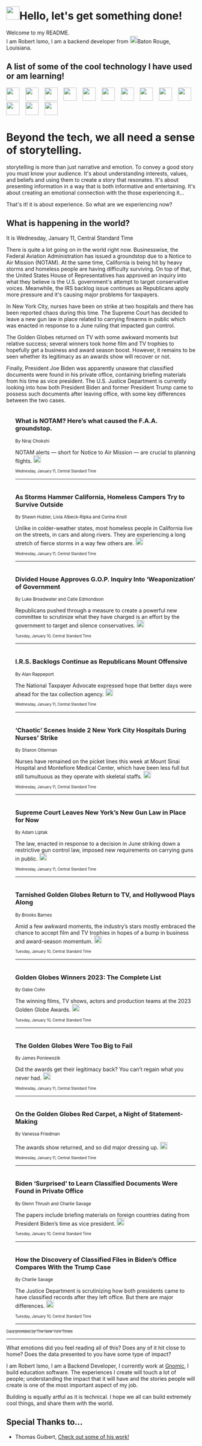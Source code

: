 <h1><img src="https://emojis.slackmojis.com/emojis/images/1643514375/3493/hot-coffee.gif?1643514375" width="35"/>Hello, let's get something done!</h1>

<p>Welcome to my README.<br/>
I am Robert Ismo, I am a backend developer from <img src="https://emojis.slackmojis.com/emojis/images/1638395689/50435/moulin_rouge.png?1638395689" width="20"/>Baton Rouge, Louisiana.</p>
<h2>A list of some of the cool technology I have used or am learning!</h2>
<p>
<img src="https://emojis.slackmojis.com/emojis/images/1643516091/21142/meow_bongotap.gif?1643516091" width="35" alt="">
<img src="https://img.shields.io/badge/Favorite%20Frontend%20Framework-SvelteKit-f83903" alt="">
<img src="https://img.shields.io/badge/Second%20Favorite-Vue-40b581" alt="">
<img src="https://img.shields.io/badge/Most%20Used%20Runtime-Nodejs-78b061" alt="">
<img src="https://emojis.slackmojis.com/emojis/images/1643517416/34482/fire.gif?1643517416" width="35" alt="">
<img src="https://img.shields.io/badge/Javascript%20But%20Better-Typescript-0078ca" alt="">
<img src="https://img.shields.io/badge/Favorite%20Language-Elixir-3e244d" alt="">
<img src="https://img.shields.io/badge/Containerize%20Everything-Docker-6ac9ef" alt="">
<img src="https://emojis.slackmojis.com/emojis/images/1643514596/5999/meow_party.gif?1643514596" width="35" alt="">
<img src="https://img.shields.io/badge/API%20Love%20Language-Graphql-de32a5" alt="">
<img src="https://img.shields.io/badge/Our%20Favorite%20Version%20Controller-Git-e94f33" alt="">
<img src="https://img.shields.io/badge/Favorite%20Database-Redis-d42d1d" alt="">
<img src="https://emojis.slackmojis.com/emojis/images/1643514559/5584/deployparrot.gif?1643514559" width="35" alt="">
<img src="https://img.shields.io/badge/Container%20Interstate-RabbitMQ-f66200" alt="">
<img src="https://img.shields.io/badge/Gotta%20Learn-Kubernetes-316adf" alt="">
<img src="https://img.shields.io/badge/Really%20Mature%20Now-WASM-654fef" alt="">
<img src="https://emojis.slackmojis.com/emojis/images/1666642497/61942/dance_vibe.gif?1666642497" width="35" alt="">
<img src="https://img.shields.io/badge/For%20My%20M1-ARM64-657d96" alt="">
<img src="https://img.shields.io/badge/Loving%20This%20So%20Much-TailwindCSS-17bcb5" alt="">
<img src="https://img.shields.io/badge/Cool%20Build%20Tool-Vite-f9cb24" alt="">
<img src="https://emojis.slackmojis.com/emojis/images/1669231376/62819/working-on-it.gif?1669231376" width="35" alt="">
<img src="https://img.shields.io/badge/Fun%20and%20Easy%20Database-MongoDB-5f8c49" alt="">
<img src="https://img.shields.io/badge/JS%20Life%20Support-NPM-c73737" alt="">
<img src="https://img.shields.io/badge/I%20Liked%20It-DynamoDB-0073b9" alt="">
<img src="https://emojis.slackmojis.com/emojis/images/1643514045/46/question.gif?1643514045" width="35" alt="">
<img src="https://img.shields.io/badge/cool-React-60d6f9" alt="">
<img src="https://img.shields.io/badge/Future%20Big%20Project-Lambda-f37e00" alt="">
<img src="https://img.shields.io/badge/NPM%20But%20Better-PNPM-f1aa07" alt="">
<img src="https://emojis.slackmojis.com/emojis/images/1643514943/9662/fbwow.gif?1643514943" width="35" alt="">
<img src="https://img.shields.io/badge/First%20Language-C-662079" alt="">
<img src="https://img.shields.io/badge/Where%20I%20Deploy%20Frontend-Vercel-000000" alt="">
<img src="https://img.shields.io/badge/Who%20Does%20not%20Want%20an%20App-Swift-f9492a" alt="">
<img src="https://emojis.slackmojis.com/emojis/images/1643514058/151/javascript.png?1643514058" width="35" alt="">
<img src="https://img.shields.io/badge/cool-Python-fbd542" alt="">
<img src="https://img.shields.io/badge/Favorite%20Something-Stripe-656cdc" alt="">
<img src="https://img.shields.io/badge/Of%20Course-HTML5-ed6327" alt="">
<img src="https://emojis.slackmojis.com/emojis/images/1660415405/60731/bomb.gif?1660415405" width="35" alt="">
<img src="https://img.shields.io/badge/hate-CSS-2964ec" alt="">
<img src="https://img.shields.io/badge/Learning-CircleCI-141215" alt="">
<img src="https://img.shields.io/badge/Learning-Rust-fbbb3b" alt="">
<img src="https://emojis.slackmojis.com/emojis/images/1660415397/60712/writing-hand.gif?1660415397" width="35" alt="">
<img src="https://img.shields.io/badge/Dev%20Browser%20of%20Choice-Firefox-cc4e26" alt="">
<img src="https://img.shields.io/badge/Recoverying%20From%20Windows-UNIX-1781e3" alt="">
<img src="https://img.shields.io/badge/LOVE-LogSeq-90c1c2" alt="">
<img src="https://emojis.slackmojis.com/emojis/images/1643514066/223/kirby.gif?1643514066" width="35" alt="">
<img src="https://img.shields.io/badge/Daily%20Driver-MacOS-e6e6e8" alt="">
<img src="https://img.shields.io/badge/Git%20Server-Github-000000" alt="">
<img src="https://img.shields.io/badge/enjoyable-EC2-f17428" alt="">
<img src="https://emojis.slackmojis.com/emojis/images/1643514239/2069/excited.gif?1643514239" width="35" alt="">
</p>
<h1>Beyond the tech, we all need a sense of storytelling.</h1>
<p>storytelling is more than just narrative and emotion. To convey a good story you must know your audience. It's about understanding interests, values, and beliefs and using them to create a story that resonates. It's about presenting information in a way that is both informative and entertaining. It's about creating an emotional connection with the those experiencing it...</p>
<p>That's it! it is about experience. So what are we experiencing now?</p>
<h2>What is happening in the world?</h2>
<p>It is Wednesday, January 11, Central Standard Time</p>
<p>
There is quite a lot going on in the world right now. Businesswise, the Federal Aviation Administration has issued a groundstop due to a Notice to Air Mission (NOTAM). At the same time, California is being hit by heavy storms and homeless people are having difficulty surviving. On top of that, the United States House of Representatives has approved an inquiry into what they believe is the U.S. government&#39;s attempt to target conservative voices. Meanwhile, the IRS backlog issue continues as Republicans apply more pressure and it&#39;s causing major problems for taxpayers. 

In New York City, nurses have been on strike at two hospitals and there has been reported chaos during this time. The Supreme Court has decided to leave a new gun law in place related to carrying firearms in public which was enacted in response to a June ruling that impacted gun control. 

The Golden Globes returned on TV with some awkward moments but relative success; several winners took home film and TV trophies to hopefully get a business and award season boost. However, it remains to be seen whether its legitimacy as an awards show will recover or not.

Finally, President Joe Biden was apparently unaware that classified documents were found in his private office, containing briefing materials from his time as vice president. The U.S. Justice Department is currently looking into how both President Biden and former President Trump came to possess such documents after leaving office, with some key differences between the two cases.</p>
<ol>
<img src="https://img.shields.io/badge/-business-blue" alt="">
<h3>What is NOTAM? Here’s what caused the F.A.A. groundstop.</h3>
<sub>By Niraj Chokshi</sub>
<p>NOTAM alerts — short for Notice to Air Mission — are crucial to planning flights.  <a href="https://nyti.ms/3GYhcS4"><img src="https://developer.nytimes.com/files/poweredby_nytimes_30b.png?v=1583354208352" height="20"></a></p>
<sub><sub>Wednesday, January 11, Central Standard Time</sub></sub>
<hr/>
<img src="https://img.shields.io/badge/-us-blue" alt="">
<h3>As Storms Hammer California, Homeless Campers Try to Survive Outside</h3>
<sub>By Shawn Hubler, Livia Albeck-Ripka and Corina Knoll</sub>
<p>Unlike in colder-weather states, most homeless people in California live on the streets, in cars and along rivers. They are experiencing a long stretch of fierce storms in a way few others are.  <a href="https://nyti.ms/3CE4w0e"><img src="https://developer.nytimes.com/files/poweredby_nytimes_30b.png?v=1583354208352" height="20"></a></p>
<sub><sub>Wednesday, January 11, Central Standard Time</sub></sub>
<hr/>
<img src="https://img.shields.io/badge/-us-blue" alt="">
<h3>Divided House Approves G.O.P. Inquiry Into ‘Weaponization’ of Government</h3>
<sub>By Luke Broadwater and Catie Edmondson</sub>
<p>Republicans pushed through a measure to create a powerful new committee to scrutinize what they have charged is an effort by the government to target and silence conservatives.  <a href="https://nyti.ms/3QwLjTR"><img src="https://developer.nytimes.com/files/poweredby_nytimes_30b.png?v=1583354208352" height="20"></a></p>
<sub><sub>Tuesday, January 10, Central Standard Time</sub></sub>
<hr/>
<img src="https://img.shields.io/badge/-business-blue" alt="">
<h3>I.R.S. Backlogs Continue as Republicans Mount Offensive</h3>
<sub>By Alan Rappeport</sub>
<p>The National Taxpayer Advocate expressed hope that better days were ahead for the tax collection agency.  <a href="https://nyti.ms/3k7HBUN"><img src="https://developer.nytimes.com/files/poweredby_nytimes_30b.png?v=1583354208352" height="20"></a></p>
<sub><sub>Wednesday, January 11, Central Standard Time</sub></sub>
<hr/>
<img src="https://img.shields.io/badge/-nyregion-blue" alt="">
<h3>‘Chaotic’ Scenes Inside 2 New York City Hospitals During Nurses’ Strike</h3>
<sub>By Sharon Otterman</sub>
<p>Nurses have remained on the picket lines this week at Mount Sinai Hospital and Montefiore Medical Center, which have been less full but still tumultuous as they operate with skeletal staffs.  <a href="https://nyti.ms/3k9pvl3"><img src="https://developer.nytimes.com/files/poweredby_nytimes_30b.png?v=1583354208352" height="20"></a></p>
<sub><sub>Wednesday, January 11, Central Standard Time</sub></sub>
<hr/>
<img src="https://img.shields.io/badge/-us-blue" alt="">
<h3>Supreme Court Leaves New York’s New Gun Law in Place for Now</h3>
<sub>By Adam Liptak</sub>
<p>The law, enacted in response to a decision in June striking down a restrictive gun control law, imposed new requirements on carrying guns in public.  <a href="https://nyti.ms/3iyDHDZ"><img src="https://developer.nytimes.com/files/poweredby_nytimes_30b.png?v=1583354208352" height="20"></a></p>
<sub><sub>Wednesday, January 11, Central Standard Time</sub></sub>
<hr/>
<img src="https://img.shields.io/badge/-movies-blue" alt="">
<h3>Tarnished Golden Globes Return to TV, and Hollywood Plays Along</h3>
<sub>By Brooks Barnes</sub>
<p>Amid a few awkward moments, the industry’s stars mostly embraced the chance to accept film and TV trophies in hopes of a bump in business and award-season momentum.  <a href="https://nyti.ms/3k9rCWl"><img src="https://developer.nytimes.com/files/poweredby_nytimes_30b.png?v=1583354208352" height="20"></a></p>
<sub><sub>Tuesday, January 10, Central Standard Time</sub></sub>
<hr/>
<img src="https://img.shields.io/badge/-movies-blue" alt="">
<h3>Golden Globes Winners 2023: The Complete List</h3>
<sub>By Gabe Cohn</sub>
<p>The winning films, TV shows, actors and production teams at the 2023 Golden Globe Awards.  <a href="https://nyti.ms/3CAaTBK"><img src="https://developer.nytimes.com/files/poweredby_nytimes_30b.png?v=1583354208352" height="20"></a></p>
<sub><sub>Tuesday, January 10, Central Standard Time</sub></sub>
<hr/>
<img src="https://img.shields.io/badge/-arts-blue" alt="">
<h3>The Golden Globes Were Too Big to Fail</h3>
<sub>By James Poniewozik</sub>
<p>Did the awards get their legitimacy back? You can’t regain what you never had.  <a href="https://nyti.ms/3vSk0Ki"><img src="https://developer.nytimes.com/files/poweredby_nytimes_30b.png?v=1583354208352" height="20"></a></p>
<sub><sub>Wednesday, January 11, Central Standard Time</sub></sub>
<hr/>
<img src="https://img.shields.io/badge/-style-blue" alt="">
<h3>On the Golden Globes Red Carpet, a Night of Statement-Making</h3>
<sub>By Vanessa Friedman</sub>
<p>The awards show returned, and so did major dressing up.  <a href="https://nyti.ms/3W2l5dc"><img src="https://developer.nytimes.com/files/poweredby_nytimes_30b.png?v=1583354208352" height="20"></a></p>
<sub><sub>Wednesday, January 11, Central Standard Time</sub></sub>
<hr/>
<img src="https://img.shields.io/badge/-us-blue" alt="">
<h3>Biden ‘Surprised’ to Learn Classified Documents Were Found in Private Office</h3>
<sub>By Glenn Thrush and Charlie Savage</sub>
<p>The papers include briefing materials on foreign countries dating from President Biden’s time as vice president.  <a href="https://nyti.ms/3XknGjF"><img src="https://developer.nytimes.com/files/poweredby_nytimes_30b.png?v=1583354208352" height="20"></a></p>
<sub><sub>Tuesday, January 10, Central Standard Time</sub></sub>
<hr/>
<img src="https://img.shields.io/badge/-us-blue" alt="">
<h3>How the Discovery of Classified Files in Biden’s Office Compares With the Trump Case</h3>
<sub>By Charlie Savage</sub>
<p>The Justice Department is scrutinizing how both presidents came to have classified records after they left office. But there are major differences.  <a href="https://nyti.ms/3ZqwZ3k"><img src="https://developer.nytimes.com/files/poweredby_nytimes_30b.png?v=1583354208352" height="20"></a></p>
<sub><sub>Tuesday, January 10, Central Standard Time</sub></sub>
<hr/>
</ol>
<a href="https://developer.nytimes.com"><sub><sub>Data provided by The New York Times</sub></sub></a>
<hr/>
<p>What emotions did you feel reading all of this? Does any of it hit close to home? Does the data presented to you have some type of impact?</p>
<p>I am Robert Ismo, I am a Backend Developer, I currently work at <a href="https://gnomic.education/">Gnomic</a>, I build education software. The experiences I create will touch a lot of people; understanding the impact that it will have and the stories people will create is one of the most important aspect of my job.</p>
<p>Building is equally artful as it is technical. I hope we all can build extremely cool things, and share them with the world.</p>
<h2>Special Thanks to...</h2>
<ul>
<li>Thomas Guibert, <a href="https://github.com/thmsgbrt/thmsgbrt">Check out some of his work!</a></li>
</ul>